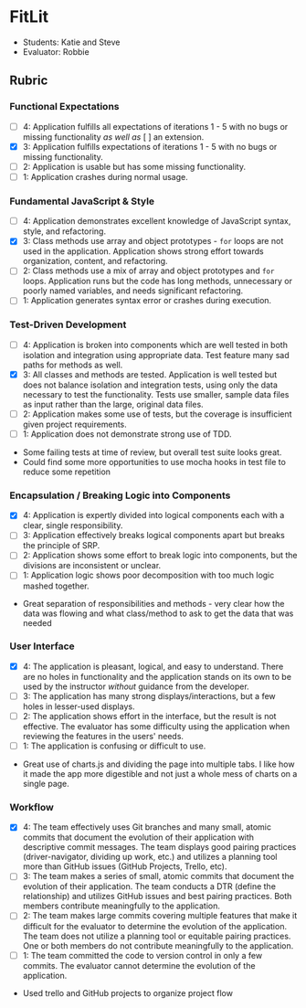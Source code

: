 # FitLit
* Students: Katie and Steve
* Evaluator: Robbie

## Rubric

### Functional Expectations
* [ ] 4: Application fulfills all expectations of iterations 1 - 5 with no bugs or missing functionality *as well as* [ ] an extension.
* [X] 3: Application fulfills expectations of iterations 1 - 5 with no bugs or missing functionality.
* [ ] 2: Application is usable but has some missing functionality.
* [ ] 1: Application crashes during normal usage.

### Fundamental JavaScript & Style
* [ ] 4: Application demonstrates excellent knowledge of JavaScript syntax, style, and refactoring.
* [X] 3: Class methods use array and object prototypes - `for` loops are not used in the application. Application shows strong effort towards organization, content, and refactoring. 
* [ ] 2: Class methods use a mix of array and object prototypes and `for` loops. Application runs but the code has long methods, unnecessary or poorly named variables, and needs significant refactoring.
* [ ] 1: Application generates syntax error or crashes during execution.

### Test-Driven Development
* [ ] 4: Application is broken into components which are well tested in both isolation and integration using appropriate data. Test feature many sad paths for methods as well.
* [X] 3: All classes and methods are tested. Application is well tested but does not balance isolation and integration tests, using only the data necessary to test the functionality. Tests use smaller, sample data files as input rather than the large, original data files.
* [ ] 2: Application makes some use of tests, but the coverage is insufficient given project requirements.
* [ ] 1: Application does not demonstrate strong use of TDD.

* Some failing tests at time of review, but overall test suite looks great.
* Could find some more opportunities to use mocha hooks in test file to reduce some repetition

### Encapsulation / Breaking Logic into Components
* [X] 4: Application is expertly divided into logical components each with a clear, single responsibility.
* [ ] 3: Application effectively breaks logical components apart but breaks the principle of SRP.
* [ ] 2: Application shows some effort to break logic into components, but the divisions are inconsistent or unclear.
* [ ] 1: Application logic shows poor decomposition with too much logic mashed together.

* Great separation of responsibilities and methods - very clear how the data was flowing and what class/method to ask to get the data that was needed

### User Interface
* [X] 4: The application is pleasant, logical, and easy to understand. There are no holes in functionality and the application stands on its own to be used by the instructor _without_ guidance from the developer.
* [ ] 3: The application has many strong displays/interactions, but a few holes in lesser-used displays.
* [ ] 2: The application shows effort in the interface, but the result is not effective. The evaluator has some difficulty using the application when reviewing the features in the users' needs.
* [ ] 1: The application is confusing or difficult to use.

* Great use of charts.js and dividing the page into multiple tabs. I like how it made the app more digestible and not just a whole mess of charts on a single page.

### Workflow
* [X] 4: The team effectively uses Git branches and many small, atomic commits that document the evolution of their application with descriptive commit messages. The team displays good pairing practices (driver-navigator, dividing up work, etc.) and utilizes a planning tool more than GitHub issues (GitHub Projects, Trello, etc).
* [ ] 3: The team makes a series of small, atomic commits that document the evolution of their application. The team conducts a DTR (define the relationship) and utilizes GitHub issues and best pairing practices. Both members contribute meaningfully to the application.
* [ ] 2: The team makes large commits covering multiple features that make it difficult for the evaluator to determine the evolution of the application. The team does not utilize a planning tool or equitable pairing practices. One or both members do not contribute meaningfully to the application.
* [ ] 1: The team committed the code to version control in only a few commits. The evaluator cannot determine the evolution of the application.

* Used trello and GitHub projects to organize project flow